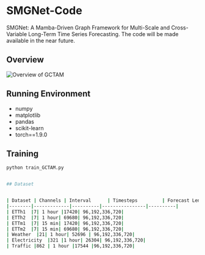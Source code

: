 # SMGNet-Code
SMGNet: A Mamba-Driven Graph Framework for Multi-Scale and Cross-Variable Long-Term Time Series Forecasting. The code will be made available in the near future.

## Overview
![Overview of GCTAM](fig_framework.png)

## Running Environment
* numpy
* matplotlib
* pandas
* scikit-learn
* torch==1.9.0

## Training
```bash
python train_GCTAM.py


## Dataset


| Dataset | Channels | Interval      | Timesteps         | Forecast Length |
|--------|-------------|----------|----------------|----------|
| ETTh1  |7| 1 hour |17420| 96,192,336,720|
| ETTh2  |7| 1 hour| 69680| 96,192,336,720|
| ETTm1  |7| 15 min| 17420| 96,192,336,720|
| ETTm2  |7| 15 min| 69680| 96,192,336,720|
| Weather  |21| 1 hour| 52696 | 96,192,336,720|
| Electricity  |321 |1 hour| 26304| 96,192,336,720|
| Traffic |862 | 1 hour |17544 |96,192,336,720|


